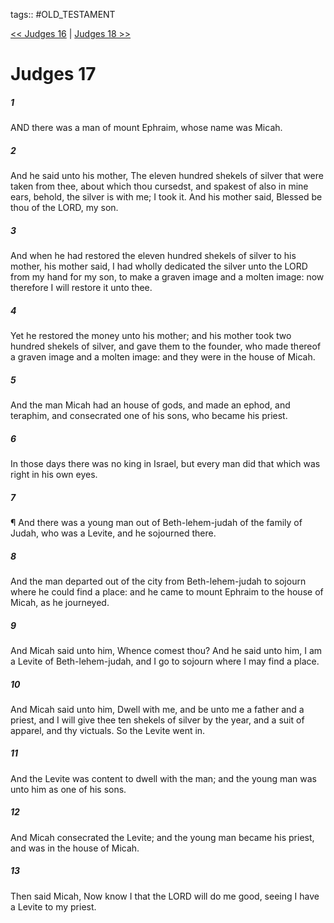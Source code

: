 tags:: #OLD_TESTAMENT

[<< Judges 16](OLD_TESTAMENT/07_Judges/Judges_16.md) | [Judges 18 >>](OLD_TESTAMENT/07_Judges/Judges_18.md)

# Judges 17

##### 1

AND there was a man of mount Ephraim, whose name was Micah.

##### 2

And he said unto his mother, The eleven hundred shekels of silver that were taken from thee, about which thou cursedst, and spakest of also in mine ears, behold, the silver is with me; I took it. And his mother said, Blessed be thou of the LORD, my son.

##### 3

And when he had restored the eleven hundred shekels of silver to his mother, his mother said, I had wholly dedicated the silver unto the LORD from my hand for my son, to make a graven image and a molten image: now therefore I will restore it unto thee.

##### 4

Yet he restored the money unto his mother; and his mother took two hundred shekels of silver, and gave them to the founder, who made thereof a graven image and a molten image: and they were in the house of Micah.

##### 5

And the man Micah had an house of gods, and made an ephod, and teraphim, and consecrated one of his sons, who became his priest.

##### 6

In those days there was no king in Israel, but every man did that which was right in his own eyes.

##### 7

¶ And there was a young man out of Beth-lehem-judah of the family of Judah, who was a Levite, and he sojourned there.

##### 8

And the man departed out of the city from Beth-lehem-judah to sojourn where he could find a place: and he came to mount Ephraim to the house of Micah, as he journeyed.

##### 9

And Micah said unto him, Whence comest thou? And he said unto him, I am a Levite of Beth-lehem-judah, and I go to sojourn where I may find a place.

##### 10

And Micah said unto him, Dwell with me, and be unto me a father and a priest, and I will give thee ten shekels of silver by the year, and a suit of apparel, and thy victuals. So the Levite went in.

##### 11

And the Levite was content to dwell with the man; and the young man was unto him as one of his sons.

##### 12

And Micah consecrated the Levite; and the young man became his priest, and was in the house of Micah.

##### 13

Then said Micah, Now know I that the LORD will do me good, seeing I have a Levite to my priest.
